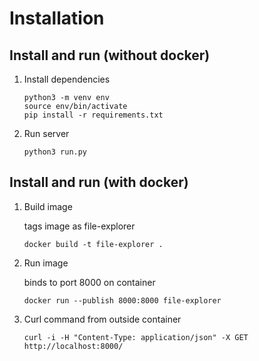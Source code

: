 # Installation

## Install and run (without docker)

1. Install dependencies

   ```
   python3 -m venv env
   source env/bin/activate
   pip install -r requirements.txt
   ```

2. Run server

   ```
   python3 run.py
   ```

## Install and run (with docker)

1. Build image

   tags image as file-explorer

   ```
   docker build -t file-explorer .
   ```

2. Run image

   binds to port 8000 on container

   ```
   docker run --publish 8000:8000 file-explorer
   ```

3. Curl command from outside container

   ```
   curl -i -H "Content-Type: application/json" -X GET http://localhost:8000/
   ```

